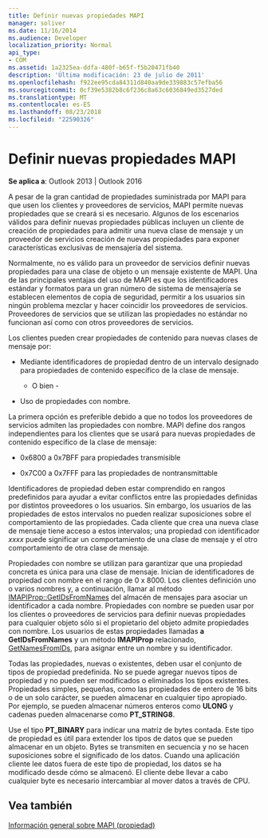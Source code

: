 ```yaml
---
title: Definir nuevas propiedades MAPI
manager: soliver
ms.date: 11/16/2014
ms.audience: Developer
localization_priority: Normal
api_type:
- COM
ms.assetid: 1a2325ea-ddfa-480f-b65f-f5b20471fb40
description: 'Última modificación: 23 de julio de 2011'
ms.openlocfilehash: f922ee95cda84311d840aa9de339883c57efba56
ms.sourcegitcommit: 0cf39e5382b8c6f236c8a63c6036849ed3527ded
ms.translationtype: MT
ms.contentlocale: es-ES
ms.lasthandoff: 08/23/2018
ms.locfileid: "22590326"
---
```

# <a name="defining-new-mapi-properties"></a>Definir nuevas propiedades MAPI

  
  
**Se aplica a**: Outlook 2013 | Outlook 2016 
  
A pesar de la gran cantidad de propiedades suministrada por MAPI para que usen los clientes y proveedores de servicios, MAPI permite nuevas propiedades que se creará si es necesario. Algunos de los escenarios válidos para definir nuevas propiedades públicas incluyen un cliente de creación de propiedades para admitir una nueva clase de mensaje y un proveedor de servicios creación de nuevas propiedades para exponer características exclusivas de mensajería del sistema.
  
Normalmente, no es válido para un proveedor de servicios definir nuevas propiedades para una clase de objeto o un mensaje existente de MAPI. Una de las principales ventajas del uso de MAPI es que los identificadores estándar y formatos para un gran número de sistema de mensajería se establecen elementos de copia de seguridad, permitir a los usuarios sin ningún problema mezclar y hacer coincidir los proveedores de servicios. Proveedores de servicios que se utilizan las propiedades no estándar no funcionan así como con otros proveedores de servicios. 
  
Los clientes pueden crear propiedades de contenido para nuevas clases de mensaje por:
  
- Mediante identificadores de propiedad dentro de un intervalo designado para propiedades de contenido específico de la clase de mensaje.
    
    - O bien -
    
- Uso de propiedades con nombre. 
    
La primera opción es preferible debido a que no todos los proveedores de servicios admiten las propiedades con nombre. MAPI define dos rangos independientes para los clientes que se usará para nuevas propiedades de contenido específico de la clase de mensaje:
  
- 0x6800 a 0x7BFF para propiedades transmisible
    
- 0x7C00 a 0x7FFF para las propiedades de nontransmittable
    
Identificadores de propiedad deben estar comprendido en rangos predefinidos para ayudar a evitar conflictos entre las propiedades definidas por distintos proveedores o los usuarios. Sin embargo, los usuarios de las propiedades de estos intervalos no pueden realizar suposiciones sobre el comportamiento de las propiedades. Cada cliente que crea una nueva clase de mensaje tiene acceso a estos intervalos; una propiedad con identificador _xxxx_ puede significar un comportamiento de una clase de mensaje y el otro comportamiento de otra clase de mensaje. 
  
Propiedades con nombre se utilizan para garantizar que una propiedad concreta es única para una clase de mensaje. Inician de identificadores de propiedad con nombre en el rango de 0 x 8000. Los clientes definición uno o varios nombres y, a continuación, llamar al método [IMAPIProp::GetIDsFromNames](imapiprop-getidsfromnames.md) del almacén de mensajes para asociar un identificador a cada nombre. Propiedades con nombre se pueden usar por los clientes o proveedores de servicios para definir nuevas propiedades para cualquier objeto sólo si el propietario del objeto admite propiedades con nombre. Los usuarios de estas propiedades llamadas **a GetIDsFromNames** y un método **IMAPIProp** relacionado, [GetNamesFromIDs](imapiprop-getnamesfromids.md), para asignar entre un nombre y su identificador.
  
Todas las propiedades, nuevas o existentes, deben usar el conjunto de tipos de propiedad predefinida. No se puede agregar nuevos tipos de propiedad y no pueden ser modificados o eliminados los tipos existentes. Propiedades simples, pequeñas, como las propiedades de entero de 16 bits o de un solo carácter, se pueden almacenar en cualquier tipo apropiado. Por ejemplo, se pueden almacenar números enteros como **ULONG** y cadenas pueden almacenarse como **PT_STRING8**. 
  
Use el tipo **PT_BINARY** para indicar una matriz de bytes contada. Este tipo de propiedad es útil para extender los tipos de datos que se pueden almacenar en un objeto. Bytes se transmiten en secuencia y no se hacen suposiciones sobre el significado de los datos. Cuando una aplicación cliente lee datos fuera de este tipo de propiedad, los datos se ha modificado desde cómo se almacenó. El cliente debe llevar a cabo cualquier byte es necesario intercambiar al mover datos a través de CPU. 
  
## <a name="see-also"></a>Vea también



[Información general sobre MAPI (propiedad)](mapi-property-overview.md)

